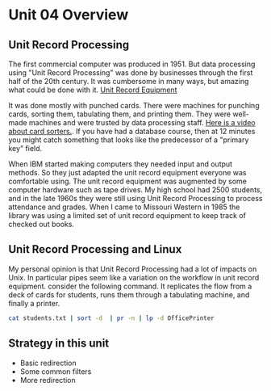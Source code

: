 # Unit 04 Overview

## Unit Record Processing

The first commercial computer was produced in 1951.  But data processing using "Unit Record Processing" was done by businesses through the first half of the 20th century.  It was cumbersome in many ways, but amazing what could be done with it. [Unit Record Equipment](https://en.wikipedia.org/wiki/Unit_record_equipment)

It was done mostly with punched cards.  There were machines for punching cards, sorting them, tabulating them, and printing them.  They were well-made machines and were trusted by data processing staff.  [Here is a video about card sorters.](https://youtu.be/liXI4441j00).  If you have had a database course, then at 12 minutes you might catch something that looks like the predecessor of a "primary key" field. 

When IBM started making computers they needed input and output methods.  So they just adapted the unit record equipment everyone was comfortable using.  The unit record equipment was augmented by some computer hardware such as tape drives.  My high school had 2500 students, and in the late 1960s they were still using Unit Record Processing to process attendance and grades.  When I came to Missouri Western in 1985 the library was using a limited set of unit record equipment to keep track of checked out books.

## Unit Record Processing and Linux

My personal opinion is that Unit Record Processing had a lot of impacts on Unix.  In particular pipes seem like a variation on the workflow in unit record equipment. consider the following command. It replicates the flow from a deck of cards for students, runs them through a tabulating machine, and finally a printer.

```bash
cat students.txt | sort -d  | pr -n | lp -d OfficePrinter
```

## Strategy in this unit

* Basic redirection
* Some common filters
* More redirection

